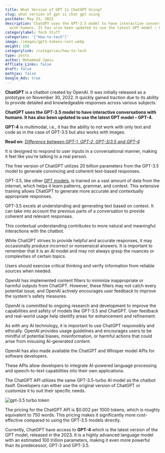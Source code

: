 ```yaml
---
title: What Version of GPT Is ChatGPT Using?
slug: what version of gpt is chat gpt using
postdate: May 15, 2023
description: ChatGPT uses the GPT-3.5 model to have interactive conversations
  with humans. It has also been updated to use the latest GPT model – GPT-4.
categorylabel: Tech Stuff
categories: '["How-to-tech"]'
image: /images/gpt3-tokens-cost.webp
weight: 158
categorylink: /categories/how-to-tech
type: posts
author: Mohammad Jamiu
Affliate_Links: false
draft: false
mathjax: false
Google_Ads: true
---
```

**ChatGPT** is a chatbot created by OpenAI. It was initially released as a prototype on November 30, 2022. It quickly gained traction due to its ability to provide detailed and knowledgeable responses across various subjects.

**ChatGPT uses the GPT-3.5 model to have interactive conversations with humans. It has also been updated to use the latest GPT model – GPT-4.**

**GPT-4** is multimodal, i.e., it has the ability to not work with only text and code as in the case of GPT-3.5 but also works with images.

**Read on:** *[Difference between GPT-1, GPT-2, GPT-3/3.5 and GPT-4](/how-to-tech/difference-between-gpt-1-gpt-2-gpt-3-gpt-4/)*

It is designed to respond to user inputs in a conversational manner, making it feel like you're talking to a real person. 

The free version of ChatGPT utilizes 20 billion parameters from the GPT-3.5 model to generate convincing and coherent text-based responses.

GPT-3.5, like other [GPT models](/how-to-tech/difference-between-gpt-1-gpt-2-gpt-3-gpt-4/), is trained on a vast amount of data from the internet, which helps it learn patterns, grammar, and context. This extensive training allows ChatGPT to generate more accurate and contextually appropriate responses.

GPT-3.5 excels at understanding and generating text based on context. It can take into account the previous parts of a conversation to provide coherent and relevant responses. 

This contextual understanding contributes to more natural and meaningful interactions with the chatbot.

While ChatGPT strives to provide helpful and accurate responses, it may occasionally produce incorrect or nonsensical answers. It is important to remember that it is an AI model and may not always grasp the nuances or complexities of certain topics. 

Users should exercise critical thinking and verify information from reliable sources when needed.

OpenAI has implemented content filters to minimize inappropriate or harmful outputs from ChatGPT. However, these filters may not catch every potential issue, and OpenAI actively encourages user feedback to improve the system's safety measures.

OpenAI is committed to ongoing research and development to improve the capabilities and safety of models like GPT-3.5 and ChatGPT. User feedback and real-world usage help identify areas for enhancement and refinement.

As with any AI technology, it is important to use ChatGPT responsibly and ethically. OpenAI provides usage guidelines and encourages users to be mindful of potential biases, misinformation, or harmful actions that could arise from misusing AI-generated content.

OpenAI has also made available the ChatGPT and Whisper model APIs for software developers. 

These APIs allow developers to integrate AI-powered language processing and speech-to-text capabilities into their own applications. 

The ChatGPT API utilizes the same GPT-3.5-turbo AI model as the chatbot itself. Developers can either use the original version of ChatGPT or customize it to suit their specific needs.

![gpt-3.5 turbo token](/images/gpt3-tokens-cost.webp "gpt-3.5 turbo token")

The pricing for the ChatGPT API is $0.002 per 1000 tokens, which is roughly equivalent to 750 words. This pricing makes it significantly more cost-effective compared to using the GPT-3.5 models directly.

Currently, ChatGPT have access to **GPT-4** which is the latest version of the GPT model, released in the 2023. It is a highly advanced language model with an estimated 100 trillion parameters, making it even more powerful than its predecessor, GPT-3 and GPT-3.5.